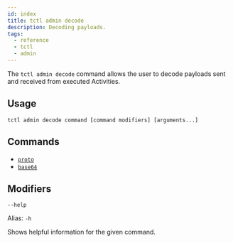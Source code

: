 ```yaml
---
id: index
title: tctl admin decode
description: Decoding payloads.
tags:
  - reference
  - tctl
  - admin
---
```


The `tctl admin decode` command allows the user to decode payloads sent and received from executed Activities.

## Usage

`tctl admin decode command [command modifiers] [arguments...]`

## Commands

- [`proto`](/docs/tctl/admin/decode/proto)
- [`base64`](/docs/tctl/admin/decode/base64)

## Modifiers

`--help`

Alias: `-h`

Shows helpful information for the given command.
